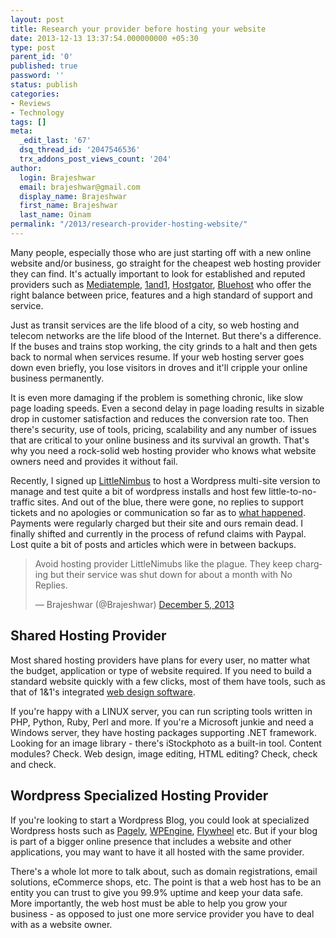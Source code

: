 ```yaml
---
layout: post
title: Research your provider before hosting your website
date: 2013-12-13 13:37:54.000000000 +05:30
type: post
parent_id: '0'
published: true
password: ''
status: publish
categories:
- Reviews
- Technology
tags: []
meta:
  _edit_last: '67'
  dsq_thread_id: '2047546536'
  trx_addons_post_views_count: '204'
author:
  login: Brajeshwar
  email: brajeshwar@gmail.com
  display_name: Brajeshwar
  first_name: Brajeshwar
  last_name: Oinam
permalink: "/2013/research-provider-hosting-website/"
---
```

<p>Many people, especially those who are just starting off with a new online website and/or business, go straight for the cheapest web hosting provider they can find. It's actually important to look for established and reputed providers such as <a href="http://mediatemple.net/">Mediatemple</a>, <a href="http://www.1and1.com/">1and1</a>, <a href="http://www.hostgator.com/">Hostgator</a>, <a href="http://www.bluehost.com/">Bluehost</a> who offer the right balance between price, features and a high standard of support and service.</p>
<p>Just as transit services are the life blood of a city, so web hosting and telecom networks are the life blood of the Internet. But there's a difference. If the buses and trains stop working, the city grinds to a halt and then gets back to normal when services resume. If your web hosting server goes down even briefly, you lose visitors in droves and it'll cripple your online business permanently. </p>
<p>It is even more damaging if the problem is something chronic, like slow page loading speeds. Even a second delay in page loading results in sizable drop in customer satisfaction and reduces the conversion rate too. Then there's security, use of tools, pricing, scalability and any number of issues that are critical to your online business and its survival an growth. That's why you need a rock-solid web hosting provider who knows what website owners need and provides it without fail.</p>
<p><!--more--></p>
<p>Recently, I signed up <a href="http://littlenimbus.com/" title="LittleNimbus - Shared hosting that Sucks">LittleNimbus</a> to host a Wordpress multi-site version to manage and test quite a bit of wordpress installs and host few little-to-no-traffic sites. And out of the blue, there were gone, no replies to support tickets and no apologies or communication so far as to <a href="https://twitter.com/search?q=littlenimbus">what happened</a>. Payments were regularly charged but their site and ours remain dead. I finally shifted and currently in the process of refund claims with Paypal. Lost quite a bit of posts and articles which were in between backups.</p>
<blockquote class="twitter-tweet" lang="en"><p>Avoid hosting provider LittleNimubs like the plague. They keep charging but their service was shut down for about a month with No Replies.</p>
<p>&mdash; Brajeshwar (@Brajeshwar) <a href="https://twitter.com/Brajeshwar/statuses/408560024319832064">December 5, 2013</a></p></blockquote>
<p><script async src="//platform.twitter.com/widgets.js" charset="utf-8"></script></p>
<h2>Shared Hosting Provider</h2>
<p>Most shared hosting providers have plans for every user, no matter what the budget, application or type of website required. If you need to build a standard website quickly with a few clicks, most of them have tools, such as that of 1&1's integrated <a href="http://website.1and1.com/web-design-software">web design software</a>. </p>
<p>If you're happy with a LINUX server, you can run scripting tools written in PHP, Python, Ruby, Perl and more. If you're a Microsoft junkie and need a Windows server, they have hosting packages supporting .NET framework. Looking for an image library - there's iStockphoto as a built-in tool. Content modules? Check. Web design, image editing, HTML editing? Check, check and check.</p>
<h2>Wordpress Specialized Hosting Provider</h2>
<p>If you're looking to start a Wordpress Blog, you could look at specialized Wordpress hosts such as <a href="https://pagely.com/?a=9852963353">Pagely</a>, <a href="http://wpengine.com/">WPEngine</a>, <a href="http://getflywheel.com/">Flywheel</a> etc. But if your blog is part of a bigger online presence that includes a website and other applications, you may want to have it all hosted with the same provider. </p>
<p>There's a whole lot more to talk about, such as domain registrations, email solutions, eCommerce shops, etc. The point is that a web host has to be an entity you can trust to give you 99.9% uptime and keep your data safe. More importantly, the web host must be able to help you grow your business - as opposed to just one more service provider you have to deal with as a website owner.</p>
